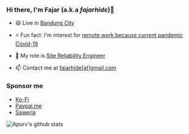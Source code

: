 ### Hi there, I'm Fajar (a.k.a _fajarhide_)👋
  
- 😄 Live in [Bandung City](https://goo.gl/maps/D2j5M4RTDdSXwiNz8) 
  
- ⚡ Fun fact: I'm interest for [remote work because current pandemic Covid-19](https://covid19.who.int/)

- 🌱 My role is [Site Reliability Engineer](https://sre.google/) 

- 📫 Contact me at [fajarhide[at]gmail.com](mailto:fajarhide@gmail.com)

### Sponsor me

  - [Ko-Fi](https://ko-fi.com/fajarhide)
  - [Paypal.me](https://paypal.me/fajarhidayat)
  - [Saweria](https://saweria.co/fajarhide)

<!--
**fajarhide/fajarhide** is a ✨ _special_ ✨ repository because its `README.md` (this file) appears on your GitHub profile.

Here are some ideas to get you started:

- 🔭 I’m currently working on ...
- 🌱 I’m currently learning ...
- 👯 I’m looking to collaborate on ...
- 🤔 I’m looking for help with ...
- 💬 Ask me about ...
- 📫 How to reach me: ...
- 😄 Pronouns: ...
- ⚡ Fun fact: ...
-->


![Apurv's github stats](https://github-readme-stats.vercel.app/api?username=fajarhide&show_icons=true)
<br />
<br />

